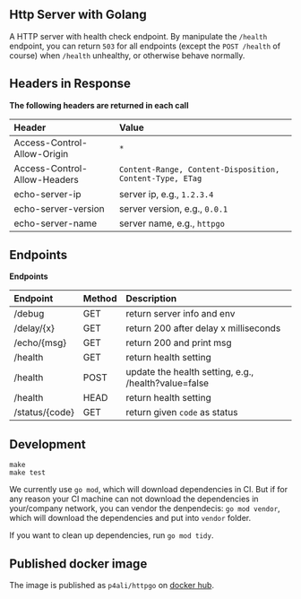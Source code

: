 ## Http Server with Golang

A HTTP server with health check endpoint. By manipulate the `/health` endpoint, you can return `503` for all
endpoints (except the `POST /health` of course) when `/health` unhealthy, or otherwise behave normally.

## Headers in Response

**The following headers are returned in each call**

|Header                       | Value                                                    |
|:----------------------------|:---------------------------------------------------------|
|Access-Control-Allow-Origin  | `*`                                                      | 
|Access-Control-Allow-Headers | `Content-Range, Content-Disposition, Content-Type, ETag` |
|echo-server-ip               | server ip, e.g., `1.2.3.4`                               |
|echo-server-version          | server version, e.g., `0.0.1`                            |
|echo-server-name             | server name, e.g., `httpgo`                              |

## Endpoints

**Endpoints**

|Endpoint             |Method | Description                                            |
|:--------------------|:------|:-------------------------------------------------------|
| /debug              |GET    | return server info and env                             |
| /delay/{x}          |GET    | return 200 after delay x milliseconds                  |
| /echo/{msg}         |GET    | return 200 and print msg                               |
| /health             |GET    | return health setting                                  |
| /health             |POST   | update the health setting, e.g., /health?value=false   |
| /health             |HEAD   | return health setting                                  |
| /status/{code}      |GET    | return given `code` as status                          |


## Development

```$bash
make
make test
```

We currently use `go mod`, which will download dependencies in CI. But if for any reason your CI machine
can not download the dependencies in your/company network, you can vendor the denpendecis: `go mod vendor`,
which will download the dependencies and put into `vendor` folder.

If you want to clean up dependencies, run `go mod tidy`.


## Published docker image

The image is published as `p4ali/httpgo` on [docker hub](https://hub.docker.com/r/p4ali/httpgo).